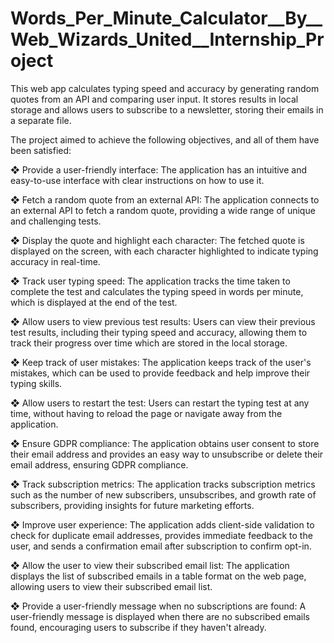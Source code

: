 # Words_Per_Minute_Calculator__By__Web_Wizards_United__Internship_Project
This web app calculates typing speed and accuracy by generating random quotes from an API and comparing user input. It stores results in local storage and allows users to subscribe to a newsletter, storing their emails in a separate file.

The project aimed to achieve the following objectives, and all of them have been satisfied:

❖ Provide a user-friendly interface: The application has an intuitive and easy-to-use interface with clear instructions on how to use it.

❖ Fetch a random quote from an external API: The application connects to an external API to fetch a random quote, providing a wide range of unique and challenging tests.

❖ Display the quote and highlight each character: The fetched quote is displayed on the screen, with each character highlighted to indicate typing accuracy in real-time.

❖ Track user typing speed: The application tracks the time taken to complete the test and calculates the typing speed in words per minute, which is displayed at the end of the test.

❖ Allow users to view previous test results: Users can view their previous test results, including their typing speed and accuracy, allowing them to track their progress over time which are stored in the local storage.

❖ Keep track of user mistakes: The application keeps track of the user's mistakes, which can be used to provide feedback and help improve their typing skills.

❖ Allow users to restart the test: Users can restart the typing test at any time, without having to reload the page or navigate away from the application.

❖ Ensure GDPR compliance: The application obtains user consent to store their email address and provides an easy way to unsubscribe or delete their email address, ensuring GDPR compliance.

❖ Track subscription metrics: The application tracks subscription metrics such as the number of new subscribers, unsubscribes, and growth rate of subscribers, providing insights for future marketing efforts.

❖ Improve user experience: The application adds client-side validation to check for duplicate email addresses, provides immediate feedback to the user, and sends a confirmation email after subscription to confirm opt-in.

❖ Allow the user to view their subscribed email list: The application displays the list of subscribed emails in a table format on the web page, allowing users to view their subscribed email list.

❖ Provide a user-friendly message when no subscriptions are found: A user-friendly message is displayed when there are no subscribed emails found, encouraging users to subscribe if they haven't already.
